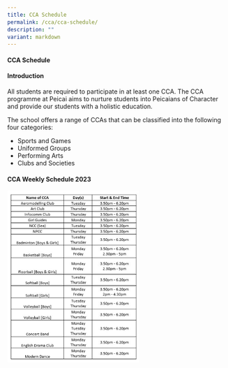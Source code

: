```yaml
---
title: CCA Schedule
permalink: /cca/cca-schedule/
description: ""
variant: markdown
---
```

<h4><strong>CCA Schedule</strong></h4>
<p></p><h4><strong>Introduction</strong></h4>All students are required to participate in at least one CCA. The CCA programme at Peicai aims to nurture students into Peicaians of Character and provide our students with a holistic education.
<p>The school offers a range of CCAs that can be classified into the following four categories:</p>
<ul>
<li>Sports and Games</li>
<li>Uniformed Groups</li>
<li>Performing Arts</li>
<li>Clubs and Societies</li>
</ul>
<h4><strong>CCA Weekly Schedule 2023</strong></h4>
<img src="/images/CCA Schedule 2023.jpeg" style="width: 60%;">